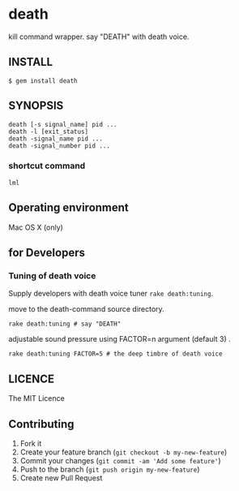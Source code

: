 # death

kill command wrapper. say "DEATH" with death voice.

## INSTALL

```
$ gem install death
```

## SYNOPSIS

```
death [-s signal_name] pid ...
death -l [exit_status]
death -signal_name pid ...
death -signal_number pid ...
```

### shortcut command

```
lml
```

## Operating environment

Mac OS X (only)

## for Developers

### Tuning of death voice

Supply developers with death voice tuner `rake death:tuning`.

move to the death-command source directory.

```
rake death:tuning # say "DEATH"
```

adjustable sound pressure using FACTOR=n argument (default 3) .

```
rake death:tuning FACTOR=5 # the deep timbre of death voice
```

## LICENCE

The MIT Licence

## Contributing

1. Fork it
2. Create your feature branch (`git checkout -b my-new-feature`)
3. Commit your changes (`git commit -am 'Add some feature'`)
4. Push to the branch (`git push origin my-new-feature`)
5. Create new Pull Request
